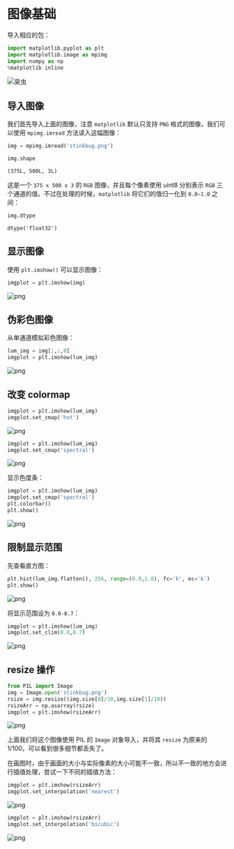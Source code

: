 # 图像基础

导入相应的包：


```python
import matplotlib.pyplot as plt
import matplotlib.image as mpimg
import numpy as np
%matplotlib inline
```

![臭虫](stinkbug.png)

## 导入图像

我们首先导入上面的图像，注意 `matplotlib` 默认只支持 `PNG` 格式的图像，我们可以使用 `mpimg.imread` 方法读入这幅图像：


```python
img = mpimg.imread('stinkbug.png')
```


```python
img.shape
```




    (375L, 500L, 3L)



这是一个 `375 x 500 x 3` 的 `RGB` 图像，并且每个像素使用 uint8 分别表示 `RGB` 三个通道的值。不过在处理的时候，`matplotlib` 将它们的值归一化到 `0.0~1.0` 之间：


```python
img.dtype
```




    dtype('float32')



## 显示图像

使用 `plt.imshow()` 可以显示图像：


```python
imgplot = plt.imshow(img)
```


    
![png](06.05-image-tutorial_files/06.05-image-tutorial_12_0.png)
    


## 伪彩色图像

从单通道模拟彩色图像：


```python
lum_img = img[:,:,0]
imgplot = plt.imshow(lum_img)
```


    
![png](06.05-image-tutorial_files/06.05-image-tutorial_15_0.png)
    


## 改变 colormap


```python
imgplot = plt.imshow(lum_img)
imgplot.set_cmap('hot')
```


    
![png](06.05-image-tutorial_files/06.05-image-tutorial_17_0.png)
    



```python
imgplot = plt.imshow(lum_img)
imgplot.set_cmap('spectral')
```


    
![png](06.05-image-tutorial_files/06.05-image-tutorial_18_0.png)
    


显示色度条：


```python
imgplot = plt.imshow(lum_img)
imgplot.set_cmap('spectral')
plt.colorbar()
plt.show()
```


    
![png](06.05-image-tutorial_files/06.05-image-tutorial_20_0.png)
    


## 限制显示范围

先查看直方图：


```python
plt.hist(lum_img.flatten(), 256, range=(0.0,1.0), fc='k', ec='k')
plt.show()
```


    
![png](06.05-image-tutorial_files/06.05-image-tutorial_23_0.png)
    


将显示范围设为 `0.0-0.7`：


```python
imgplot = plt.imshow(lum_img)
imgplot.set_clim(0.0,0.7)
```


    
![png](06.05-image-tutorial_files/06.05-image-tutorial_25_0.png)
    


## resize 操作


```python
from PIL import Image
img = Image.open('stinkbug.png')
rsize = img.resize((img.size[0]/10,img.size[1]/10))
rsizeArr = np.asarray(rsize) 
imgplot = plt.imshow(rsizeArr)
```


    
![png](06.05-image-tutorial_files/06.05-image-tutorial_27_0.png)
    


上面我们将这个图像使用 PIL 的 `Image` 对象导入，并将其 `resize` 为原来的 1/100，可以看到很多细节都丢失了。

在画图时，由于画面的大小与实际像素的大小可能不一致，所以不一致的地方会进行插值处理，尝试一下不同的插值方法：


```python
imgplot = plt.imshow(rsizeArr)
imgplot.set_interpolation('nearest')
```


    
![png](06.05-image-tutorial_files/06.05-image-tutorial_29_0.png)
    



```python
imgplot = plt.imshow(rsizeArr)
imgplot.set_interpolation('bicubic')
```


    
![png](06.05-image-tutorial_files/06.05-image-tutorial_30_0.png)
    

